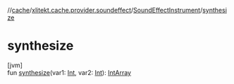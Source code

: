 //[cache](../../../index.md)/[xlitekt.cache.provider.soundeffect](../index.md)/[SoundEffectInstrument](index.md)/[synthesize](synthesize.md)

# synthesize

[jvm]\
fun [synthesize](synthesize.md)(var1: [Int](https://kotlinlang.org/api/latest/jvm/stdlib/kotlin/-int/index.html), var2: [Int](https://kotlinlang.org/api/latest/jvm/stdlib/kotlin/-int/index.html)): [IntArray](https://kotlinlang.org/api/latest/jvm/stdlib/kotlin/-int-array/index.html)
